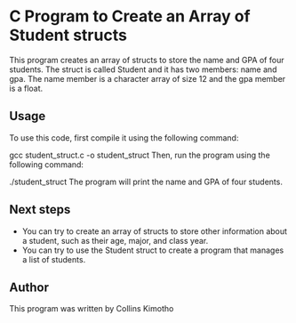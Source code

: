 # C Program to Create an Array of Student structs

This program creates an array of structs to store the name and GPA of four students. The struct is called Student and it has two members: name and gpa. The name member is a character array of size 12 and the gpa member is a float.

## Usage

To use this code, first compile it using the following command:

gcc student_struct.c -o student_struct
Then, run the program using the following command:

./student_struct
The program will print the name and GPA of four students.

## Next steps

- You can try to create an array of structs to store other information about a student, such as their age, major, and class year.
- You can try to use the Student struct to create a program that manages a list of students.

## Author

This program was written by Collins Kimotho
